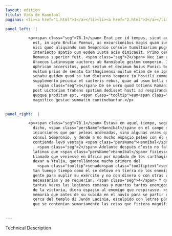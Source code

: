 ```yaml
---
layout: edition
titulo: Vida de Hanníbal
paginas: <li><a href="1.html">1</a></li><li><a href="2.html">2</a></li><li><a href="3.html">3</a></li><li><a href="4.html">4</a></li><li><a href="5.html">5</a></li><li><a href="6.html">6</a></li><li><a href="7.html">7</a></li><li><a href="8.html">8</a></li><li><a href="9.html">9</a></li><li><a href="10.html">10</a></li><li><a href="11.html">11</a></li><li><a href="12.html">12</a></li><li><a href="13.html">13</a></li><li><a href="14.html">14</a></li><li><a href="15.html">15</a></li><li><a href="16.html">16</a></li><li><a href="17.html">17</a></li><li><a href="18.html">18</a></li><li><a href="19.html">19</a></li><li><a href="20.html">20</a></li><li><a href="21.html">21</a></li><li><a href="22.html">22</a></li><li><a href="23.html">23</a></li><li><a href="24.html">24</a></li><li><a href="25.html">25</a></li><li><a href="26.html">26</a></li><li><a href="27.html">27</a></li><li><a href="28.html">28</a></li><li><a href="29.html">29</a></li><li><a href="30.html">30</a></li><li><a href="31.html">31</a></li><li><a href="32.html">32</a></li><li><a href="33.html">33</a></li><li><a href="34.html">34</a></li><li><a href="35.html">35</a></li><li><a href="36.html">36</a></li><li><a href="37.html">37</a></li><li><a href="38.html">38</a></li><li><a href="39.html">39</a></li><li><a href="40.html">40</a></li><li><a href="41.html">41</a></li><li><a href="42.html">42</a></li><li><a href="43.html">43</a></li><li><a href="44.html">44</a></li><li><a href="45.html">45</a></li><li><a href="46.html">46</a></li><li><a href="47.html">47</a></li><li><a href="48.html">48</a></li><li><a href="49.html">49</a></li><li><a href="50.html">50</a></li><li><a href="51.html">51</a></li><li><a href="52.html">52</a></li><li><a href="53.html">53</a></li><li><a href="54.html">54</a></li><li><a href="55.html">55</a></li><li><a href="56.html">56</a></li><li><a href="57.html">57</a></li><li><a href="58.html">58</a></li><li><a href="59.html">59</a></li><li><a href="60.html">60</a></li><li><a href="61.html">61</a></li><li><a href="62.html">62</a></li><li><a href="63.html">63</a></li><li><a href="64.html">64</a></li><li><a href="65.html">65</a></li><li><a href="66.html">66</a></li><li><a href="67.html">67</a></li><li><a href="68.html">68</a></li><li><a href="69.html">69</a></li><li><a href="70.html">70</a></li><li><a href="71.html">71</a></li><li><a href="72.html">72</a></li><li><a href="73.html">73</a></li><li><a href="74.html">74</a></li><li><a href="75.html">75</a></li><li><a href="76.html">76</a></li><li><a href="77.html">77</a></li><li><a href="78.html">78</a></li><li><a href="79.html">79</a></li><li><a href="80.html">80</a></li><li><a href="81.html">81</a></li><li><a href="82.html">82</a></li><li><a href="83.html">83</a></li><li><a href="84.html">84</a></li><li><a href="85.html">85</a></li><li><a href="86.html">86</a></li><li><a href="87.html">87</a></li><li><a href="88.html">88</a></li><li><a href="89.html">89</a></li><li><a href="90.html">90</a></li><li><a href="91.html">91</a></li><li><a href="92.html">92</a></li><li><a href="93.html">93</a></li><li><a href="94.html">94</a></li><li><a href="95.html">95</a></li><li><a href="96.html">96</a></li>

panel_left:  |

          <p><span class="seg">78.1</span> Erat per id tempus, sicut ante dictum
            est, in agro Brutio Poenus, ac excursionibus magis quam iustis praeliis gerebat bellum,
            nisi quod aliquando cum Sempronio consule tumultuariam pugnam conseruit, nec multo
            interiecto spatio cum eodem iusta acie dimicauit. Primo certamine Poenus, secundo
            Romanus superior fuit. <span class="seg">2</span> Nec iam ultra in Italia quicquam memoria dignum apud
            Graecos Latinosque auctores ab Hannibale gestum comperio. Iussu enim Carthaginensium in
            Aphricam accersitus, post sextum et decimum huius Punici belli annum Italiam reliquit,
            multum prius de senatu Carthaginensi multum etiam de se ipso questus. <span class="seg">3</span> De
            senatu quidem quod se tam diuturno tempore in hostili commorantem terra parum
            supplemento pecunia et caeteris rebus, quae ad usum belli expetebantur, adiuuisset.
              <span class="seg">4</span> De se uero quod totiens Romanis legionibus fusis caesisque, moram semper
            post uictoriam trahens spatium dedisset hosti ad respirandum. <span class="seg">5</span> Memoriae
            quoque proditum est, <span class="tooltip">eum<span class="tooltiptext">cum #U <span class="om"><i>om. </i></span> #P </span></span> priusquam classem conscenderet, prope Iunonis <span class="tooltip">Laciniae<span class="tooltiptext">Licinie #F #M #N #P #R #S #U #W #r #s </span></span> templum arcum condidisse Punicis Graecisque litteris in sculptum, in quo res a se
            magnifice gestae summatim continebantur.</p>
        

panel_right:  |

          <p><span class="seg">78.1</span> Estava en aquel tiempo, segund antes es
            dicho, <span class="persName">Hanníbal</span> en el campo de Abruço, y fazía la guerra más por
            incursiones que por peleas ordenadas, sino algunas vezes que travó escaramuça con el
            cónsul Sempronio, y dende a no mucho espaçio peleó con él en batalla. En la primera
            contienda levó ventaja <span class="persName">Hanníbal</span>, en la segunda el cónsul romano.
              <span class="seg">2</span> Adelante después d’esto no fallo escripto por los auctores griegos nin
            latinos que <span class="persName">Hanníbal</span> fiziesse en Ytalia cosa digna de memoria.
            Llamado que veniesse en África por mandado de los carthagineses, passados diez y seys años d’esta guerra púnica, ovo
            dexar a Ytalia, querellándose mucho primero del
              <span class="tooltip">senado<span class="tooltiptext">senada  </span></span> de los carthagineses y mucho tanbién de sí mesmo. <span class="seg">3</span> Del senado, porque en
            tan luengo tiempo como él se detovo en tierra de los enemigos, le avían ayudado con poca
            gente para suplir su exército y no con dinero o con otras cosas que para la guerra son
            necessarias y se requerían. <span class="seg">4</span> Y quexávase de sí mesmo, porque, rompidas
            tantas vezes las legiones romanas y muertos tantos enemigos, siempre alongando después
            de la victoria, diera espaçio al enemigo que respirasse. <span class="seg">5</span> Es puesto en
            memoria que antes de su subida en el navío para se partir con la flota, fizo un arco
            çerca del templo di Junón Lacinia, esculpido con letras púnicas y griegas y latinas, en
            que se contenían sumariamente las cosas que fiziera magníficas. </p>
        

---
```


Technical Description 